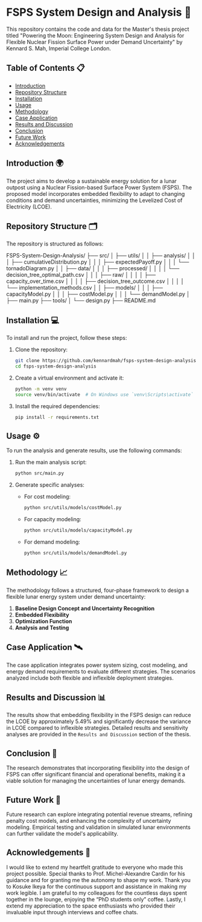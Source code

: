 # FSPS System Design and Analysis 🚀

This repository contains the code and data for the Master's thesis project titled "Powering the Moon: Engineering System Design and Analysis for Flexible Nuclear Fission Surface Power under Demand Uncertainty" by Kennard S. Mah, Imperial College London.

## Table of Contents 📋
- [Introduction](#introduction)
- [Repository Structure](#repository-structure)
- [Installation](#installation)
- [Usage](#usage)
- [Methodology](#methodology)
- [Case Application](#case-application)
- [Results and Discussion](#results-and-discussion)
- [Conclusion](#conclusion)
- [Future Work](#future-work)
- [Acknowledgements](#acknowledgements)

## Introduction 🌍
The project aims to develop a sustainable energy solution for a lunar outpost using a Nuclear Fission-based Surface Power System (FSPS). The proposed model incorporates embedded flexibility to adapt to changing conditions and demand uncertainties, minimizing the Levelized Cost of Electricity (LCOE).

## Repository Structure 🗂️
The repository is structured as follows:

FSPS-System-Design-Analysis/
├── src/
│ ├── utils/
│ │ ├── analysis/
│ │ │ ├── cumulativeDistribution.py
│ │ │ ├── expectedPayoff.py
│ │ │ └── tornadoDiagram.py
│ │ ├── data/
│ │ │ ├── processed/
│ │ │ │ └── decision_tree_optimal_path.csv
│ │ │ ├── raw/
│ │ │ │ ├── capacity_over_time.csv
│ │ │ │ ├── decision_tree_outcome.csv
│ │ │ │ └── implementation_methods.csv
│ │ ├── models/
│ │ │ ├── capacityModel.py
│ │ │ ├── costModel.py
│ │ │ └── demandModel.py
│ ├── main.py
├── tools/
│ └── design.py
├── README.md


## Installation 💻
To install and run the project, follow these steps:

1. Clone the repository:
    ```bash
    git clone https://github.com/kennardmah/fsps-system-design-analysis.git
    cd fsps-system-design-analysis
    ```

2. Create a virtual environment and activate it:
    ```bash
    python -m venv venv
    source venv/bin/activate  # On Windows use `venv\Scripts\activate`
    ```

3. Install the required dependencies:
    ```bash
    pip install -r requirements.txt
    ```

## Usage ⚙️
To run the analysis and generate results, use the following commands:

1. Run the main analysis script:
    ```bash
    python src/main.py
    ```

2. Generate specific analyses:
    - For cost modeling:
        ```bash
        python src/utils/models/costModel.py
        ```
    - For capacity modeling:
        ```bash
        python src/utils/models/capacityModel.py
        ```
    - For demand modeling:
        ```bash
        python src/utils/models/demandModel.py
        ```

## Methodology 📈
The methodology follows a structured, four-phase framework to design a flexible lunar energy system under demand uncertainty:

1. **Baseline Design Concept and Uncertainty Recognition**
2. **Embedded Flexibility**
3. **Optimization Function**
4. **Analysis and Testing**

## Case Application 🛰️
The case application integrates power system sizing, cost modeling, and energy demand requirements to evaluate different strategies. The scenarios analyzed include both flexible and inflexible deployment strategies.

## Results and Discussion 📊
The results show that embedding flexibility in the FSPS design can reduce the LCOE by approximately 5.49% and significantly decrease the variance in LCOE compared to inflexible strategies. Detailed results and sensitivity analyses are provided in the `Results and Discussion` section of the thesis.

## Conclusion 🏁
The research demonstrates that incorporating flexibility into the design of FSPS can offer significant financial and operational benefits, making it a viable solution for managing the uncertainties of lunar energy demands.

## Future Work 🔭
Future research can explore integrating potential revenue streams, refining penalty cost models, and enhancing the complexity of uncertainty modeling. Empirical testing and validation in simulated lunar environments can further validate the model's applicability.

## Acknowledgements 🙏
I would like to extend my heartfelt gratitude to everyone who made this project possible. Special thanks to Prof. Michel-Alexandre Cardin for his guidance and for granting me the autonomy to shape my work. Thank you to Kosuke Ikeya for the continuous support and assistance in making my work legible. I am grateful to my colleagues for the countless days spent together in the lounge, enjoying the “PhD students only” coffee. Lastly, I extend my appreciation to the space enthusiasts who provided their invaluable input through interviews and coffee chats. 
